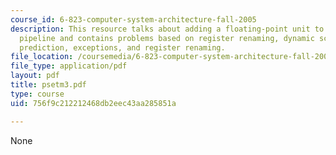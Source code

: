 ```yaml
---
course_id: 6-823-computer-system-architecture-fall-2005
description: This resource talks about adding a floating-point unit to the basic MIPS
  pipeline and contains problems based on register renaming, dynamic scheduling, branch
  prediction, exceptions, and register renaming.
file_location: /coursemedia/6-823-computer-system-architecture-fall-2005/756f9c212212468db2eec43aa285851a_psetm3.pdf
file_type: application/pdf
layout: pdf
title: psetm3.pdf
type: course
uid: 756f9c212212468db2eec43aa285851a

---
```

None